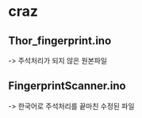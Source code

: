 # craz


## Thor_fingerprint.ino
  -> 주석처리가 되지 않은 원본파일

## FingerprintScanner.ino
  -> 한국어로 주석처리를 끝마친 수정된 파일

